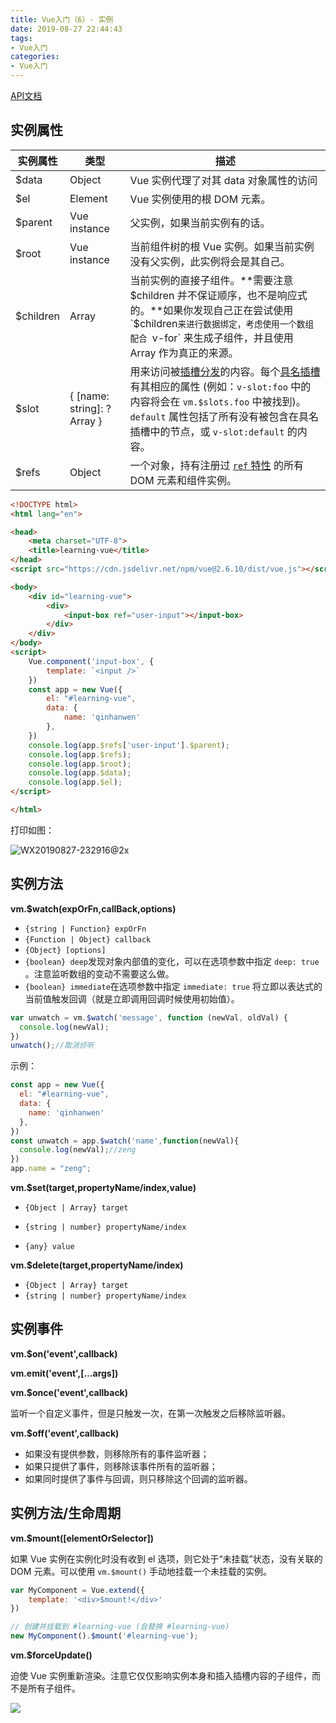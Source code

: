 ```yaml
---
title: Vue入门（6）- 实例
date: 2019-08-27 22:44:43
tags: 
- Vue入门
categories: 
- Vue入门
---
```


[API文档](https://cn.vuejs.org/v2/api/#silent)

## 实例属性

| 实例属性  | 类型                              | 描述                                                         |
| --------- | --------------------------------- | ------------------------------------------------------------ |
| $data     | Object                            | Vue 实例代理了对其 data 对象属性的访问                       |
| $el       | Element                           | Vue 实例使用的根 DOM 元素。                                  |
| $parent   | Vue instance                      | 父实例，如果当前实例有的话。                                 |
| $root     | Vue instance                      | 当前组件树的根 Vue 实例。如果当前实例没有父实例，此实例将会是其自己。 |
| $children | Array<Vue instance>               | 当前实例的直接子组件。**需要注意 $children 并不保证顺序，也不是响应式的。**如果你发现自己正在尝试使用 `$children`来进行数据绑定，考虑使用一个数组配合 `v-for` 来生成子组件，并且使用 Array 作为真正的来源。 |
| $slot     | { [name: string]: ?Array<VNode> } | 用来访问被[插槽分发](https://cn.vuejs.org/v2/guide/components.html#通过插槽分发内容)的内容。每个[具名插槽](https://cn.vuejs.org/v2/guide/components-slots.html#具名插槽) 有其相应的属性 (例如：`v-slot:foo` 中的内容将会在 `vm.$slots.foo` 中被找到)。`default` 属性包括了所有没有被包含在具名插槽中的节点，或 `v-slot:default` 的内容。 |
| $refs     | Object                            | 一个对象，持有注册过 [`ref` 特性](https://cn.vuejs.org/v2/api/#ref) 的所有 DOM 元素和组件实例。 |

```html
<!DOCTYPE html>
<html lang="en">

<head>
    <meta charset="UTF-8">
    <title>learning-vue</title>
</head>
<script src="https://cdn.jsdelivr.net/npm/vue@2.6.10/dist/vue.js"></script>

<body>
    <div id="learning-vue">
        <div>
            <input-box ref="user-input"></input-box>
        </div>
    </div>
</body>
<script>
    Vue.component('input-box', {
        template: `<input />`
    })
    const app = new Vue({
        el: "#learning-vue",
        data: {
            name: 'qinhanwen'
        },
    })
    console.log(app.$refs['user-input'].$parent);
    console.log(app.$refs);
    console.log(app.$root);
    console.log(app.$data);
    console.log(app.$el);
</script>

</html>
```

打印如图：

![WX20190827-232916@2x](http://118.24.241.76/WX20190827-232916@2x.png)



## 实例方法

**vm.$watch(expOrFn,callBack,options)**

- `{string | Function} expOrFn`
- `{Function | Object} callback`
-  `{Object} [options]`
  - `{boolean} deep`发现对象内部值的变化，可以在选项参数中指定 `deep: true` 。注意监听数组的变动不需要这么做。
  - `{boolean} immediate`在选项参数中指定 `immediate: true` 将立即以表达式的当前值触发回调（就是立即调用回调时候使用初始值）。

```javascript
var unwatch = vm.$watch('message', function (newVal, oldVal) {
  console.log(newVal);
})
unwatch();//取消侦听
```

示例：

```javascript
const app = new Vue({
  el: "#learning-vue",
  data: {
    name: 'qinhanwen'
  },
})
const unwatch = app.$watch('name',function(newVal){
  console.log(newVal);//zeng
})
app.name = "zeng";
```



**vm.$set(target,propertyName/index,value)**

- `{Object | Array} target`

- `{string | number} propertyName/index`

- `{any} value`

  

**vm.$delete(target,propertyName/index)**

- `{Object | Array} target`
- `{string | number} propertyName/index`



## 实例事件

**vm.$on('event',callback)**

**vm.emit('event',[…args])**

**vm.$once('event',callback)**

监听一个自定义事件，但是只触发一次，在第一次触发之后移除监听器。

**vm.$off('event',callback)**

- 如果没有提供参数，则移除所有的事件监听器；
- 如果只提供了事件，则移除该事件所有的监听器；
- 如果同时提供了事件与回调，则只移除这个回调的监听器。



## 实例方法/生命周期

 **vm.$mount([elementOrSelector])**

如果 Vue 实例在实例化时没有收到 el 选项，则它处于“未挂载”状态，没有关联的 DOM 元素。可以使用 `vm.$mount()` 手动地挂载一个未挂载的实例。

```javascript
var MyComponent = Vue.extend({
	template: '<div>$mount!</div>'
})

// 创建并挂载到 #learning-vue (会替换 #learning-vue)
new MyComponent().$mount('#learning-vue');
```



**vm.$forceUpdate()**

迫使 Vue 实例重新渲染。注意它仅仅影响实例本身和插入插槽内容的子组件，而不是所有子组件。



![](https://cn.vuejs.org/images/lifecycle.png)